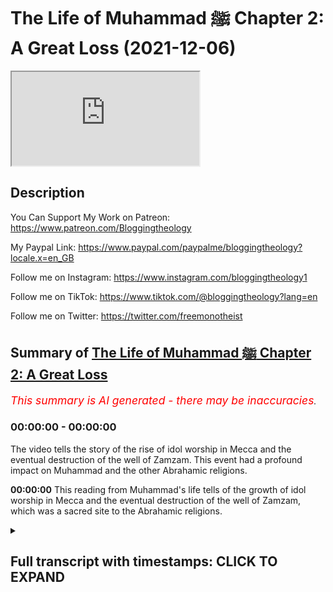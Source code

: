 # The Life of Muhammad ﷺ Chapter 2: A Great Loss (2021-12-06)

<iframe loading='lazy' src='https://www.youtube.com/embed/neIA3U6x7vg'></iframe>

## Description

You Can Support My Work on Patreon:
https://www.patreon.com/Bloggingtheology

My Paypal Link: 
https://www.paypal.com/paypalme/bloggingtheology?locale.x=en_GB

Follow me on Instagram:
https://www.instagram.com/bloggingtheology1

Follow me on TikTok:
https://www.tiktok.com/@bloggingtheology?lang=en

Follow me on Twitter:
https://twitter.com/freemonotheist

## Summary of [The Life of Muhammad ﷺ Chapter 2: A Great Loss](https://www.youtube.com/watch?v=neIA3U6x7vg)


*<span style="color:red; font-size:125%">This summary is AI generated - there may be inaccuracies</span>. [](/)*

### <a onclick="modifyYTiframeseektime('0')">00:00:00</a> - <a onclick="modifyYTiframeseektime('0')">00:00:00</a>

The video tells the story of the rise of idol worship in Mecca and the eventual destruction of the well of Zamzam. This event had a profound impact on Muhammad and the other Abrahamic religions.

**<a onclick="modifyYTiframeseektime('0')">00:00:00</a>** This reading from Muhammad's life tells of the growth of idol worship in Mecca and the eventual destruction of the well of Zamzam, which was a sacred site to the Abrahamic religions.

<details><summary><h2>Full transcript with timestamps: CLICK TO EXPAND</h2></summary>

<a onclick="modifyYTiframeseektime('5')">0:00:05</a> a reading from muhammad his life based  
<a onclick="modifyYTiframeseektime('8')">0:00:08</a> on the earliest sources by martin lings  
<a onclick="modifyYTiframeseektime('12')">0:00:12</a> chapter 2  
<a onclick="modifyYTiframeseektime('13')">0:00:13</a> a great loss  
<a onclick="modifyYTiframeseektime('16')">0:00:16</a> abraham's prayer was answered and rich  
<a onclick="modifyYTiframeseektime('19')">0:00:19</a> gifts were continually brought to mecca  
<a onclick="modifyYTiframeseektime('22')">0:00:22</a> by the pilgrims who came to visit the  
<a onclick="modifyYTiframeseektime('24')">0:00:24</a> holy house in increasing numbers from  
<a onclick="modifyYTiframeseektime('27')">0:00:27</a> all parts of arabia and beyond  
<a onclick="modifyYTiframeseektime('31')">0:00:31</a> the greater pilgrimage was made once a  
<a onclick="modifyYTiframeseektime('34')">0:00:34</a> year  
<a onclick="modifyYTiframeseektime('35')">0:00:35</a> but the kaaba could also be honored  
<a onclick="modifyYTiframeseektime('37')">0:00:37</a> through a lesser pilgrimage at any time  
<a onclick="modifyYTiframeseektime('40')">0:00:40</a> and these rights continue to be  
<a onclick="modifyYTiframeseektime('42')">0:00:42</a> performed with fervor and devotion  
<a onclick="modifyYTiframeseektime('45')">0:00:45</a> according to the rules which abraham and  
<a onclick="modifyYTiframeseektime('48')">0:00:48</a> ishmael had established  
<a onclick="modifyYTiframeseektime('51')">0:00:51</a> the descendants of isaac also venerated  
<a onclick="modifyYTiframeseektime('54')">0:00:54</a> the kaaba  
<a onclick="modifyYTiframeseektime('56')">0:00:56</a> as a temple that had been raised by  
<a onclick="modifyYTiframeseektime('58')">0:00:58</a> abraham  
<a onclick="modifyYTiframeseektime('59')">0:00:59</a> for them it counted as one of the  
<a onclick="modifyYTiframeseektime('62')">0:01:02</a> outlying tabernacles of the lord  
<a onclick="modifyYTiframeseektime('66')">0:01:06</a> but as the centuries passed the purity  
<a onclick="modifyYTiframeseektime('69')">0:01:09</a> of the worship of the one god came to be  
<a onclick="modifyYTiframeseektime('72')">0:01:12</a> contaminated  
<a onclick="modifyYTiframeseektime('74')">0:01:14</a> the descendants of ishmael became too  
<a onclick="modifyYTiframeseektime('77')">0:01:17</a> numerous to live all in the valley of  
<a onclick="modifyYTiframeseektime('79')">0:01:19</a> mecca  
<a onclick="modifyYTiframeseektime('80')">0:01:20</a> and those who went to settle elsewhere  
<a onclick="modifyYTiframeseektime('83')">0:01:23</a> took with them stones from the holy  
<a onclick="modifyYTiframeseektime('86')">0:01:26</a> precinct and performed rights in honor  
<a onclick="modifyYTiframeseektime('89')">0:01:29</a> of them  
<a onclick="modifyYTiframeseektime('91')">0:01:31</a> later through the influence of  
<a onclick="modifyYTiframeseektime('93')">0:01:33</a> neighbouring pagan tribes  
<a onclick="modifyYTiframeseektime('95')">0:01:35</a> idols came to be added to the stones and  
<a onclick="modifyYTiframeseektime('99')">0:01:39</a> finally pilgrims began to bring idols to  
<a onclick="modifyYTiframeseektime('102')">0:01:42</a> mecca  
<a onclick="modifyYTiframeseektime('104')">0:01:44</a> these were set up in the vicinity of the  
<a onclick="modifyYTiframeseektime('106')">0:01:46</a> kaaba and it was then that the jews  
<a onclick="modifyYTiframeseektime('110')">0:01:50</a> ceased to visit the temple of  
<a onclick="modifyYTiframeseektime('112')">0:01:52</a> abraham  
<a onclick="modifyYTiframeseektime('114')">0:01:54</a> the idolaters claimed that their idols  
<a onclick="modifyYTiframeseektime('117')">0:01:57</a> were powers which acted as mediators  
<a onclick="modifyYTiframeseektime('120')">0:02:00</a> between god and men  
<a onclick="modifyYTiframeseektime('122')">0:02:02</a> as a result their approach to god became  
<a onclick="modifyYTiframeseektime('125')">0:02:05</a> less and less direct and the remoter he  
<a onclick="modifyYTiframeseektime('129')">0:02:09</a> seemed the dimmer became their sense of  
<a onclick="modifyYTiframeseektime('132')">0:02:12</a> the reality of the world to come  
<a onclick="modifyYTiframeseektime('134')">0:02:14</a> until many of them ceased to believe in  
<a onclick="modifyYTiframeseektime('137')">0:02:17</a> life after death  
<a onclick="modifyYTiframeseektime('139')">0:02:19</a> but in their midst for those who could  
<a onclick="modifyYTiframeseektime('142')">0:02:22</a> interpret it there was a clear sign that  
<a onclick="modifyYTiframeseektime('146')">0:02:26</a> they had fallen away from the truth  
<a onclick="modifyYTiframeseektime('149')">0:02:29</a> they no longer had access to the well of  
<a onclick="modifyYTiframeseektime('152')">0:02:32</a> zamzam  
<a onclick="modifyYTiframeseektime('154')">0:02:34</a> and they had even forgotten  
<a onclick="modifyYTiframeseektime('156')">0:02:36</a> where it lay  
<a onclick="modifyYTiframeseektime('159')">0:02:39</a> the juhamites who had come from the  
<a onclick="modifyYTiframeseektime('161')">0:02:41</a> yemen were directly responsible  
<a onclick="modifyYTiframeseektime('164')">0:02:44</a> they had established themselves in  
<a onclick="modifyYTiframeseektime('166')">0:02:46</a> control of mecca and the descendants of  
<a onclick="modifyYTiframeseektime('169')">0:02:49</a> abraham had tolerated this because  
<a onclick="modifyYTiframeseektime('172')">0:02:52</a> ishmael's second wife was a kinswoman of  
<a onclick="modifyYTiframeseektime('176')">0:02:56</a> the gerham  
<a onclick="modifyYTiframeseektime('177')">0:02:57</a> but the time came when the juhamites  
<a onclick="modifyYTiframeseektime('180')">0:03:00</a> began to commit all sorts of injustices  
<a onclick="modifyYTiframeseektime('184')">0:03:04</a> for which they were finally driven out  
<a onclick="modifyYTiframeseektime('187')">0:03:07</a> and before they left they buried the  
<a onclick="modifyYTiframeseektime('190')">0:03:10</a> well of zamzam  
<a onclick="modifyYTiframeseektime('194')">0:03:14</a> no doubt they did this by way of  
<a onclick="modifyYTiframeseektime('196')">0:03:16</a> revenge but it was also likely that they  
<a onclick="modifyYTiframeseektime('199')">0:03:19</a> hoped to return and enrich themselves  
<a onclick="modifyYTiframeseektime('202')">0:03:22</a> from it  
<a onclick="modifyYTiframeseektime('203')">0:03:23</a> for they filled it up with part of the  
<a onclick="modifyYTiframeseektime('206')">0:03:26</a> treasure of the sanctuary  
<a onclick="modifyYTiframeseektime('209')">0:03:29</a> offerings of pilgrims which had  
<a onclick="modifyYTiframeseektime('211')">0:03:31</a> accumulated  
<a onclick="modifyYTiframeseektime('212')">0:03:32</a> in the kaaba over the years  
<a onclick="modifyYTiframeseektime('215')">0:03:35</a> then they covered it with sand  
<a onclick="modifyYTiframeseektime('219')">0:03:39</a> their place as lords of mecca was taken  
<a onclick="modifyYTiframeseektime('222')">0:03:42</a> by the kuza  
<a onclick="modifyYTiframeseektime('224')">0:03:44</a> an arab tribe descended from ishmael  
<a onclick="modifyYTiframeseektime('227')">0:03:47</a> which had migrated to yemen and then  
<a onclick="modifyYTiframeseektime('229')">0:03:49</a> returned northwards  
<a onclick="modifyYTiframeseektime('232')">0:03:52</a> but the kuza heights now made no attempt  
<a onclick="modifyYTiframeseektime('235')">0:03:55</a> to find the waters that had been  
<a onclick="modifyYTiframeseektime('237')">0:03:57</a> miraculously given to their ancestor  
<a onclick="modifyYTiframeseektime('241')">0:04:01</a> since his day other worlds have been dug  
<a onclick="modifyYTiframeseektime('244')">0:04:04</a> in mecca  
<a onclick="modifyYTiframeseektime('245')">0:04:05</a> god's gift was no longer a necessity and  
<a onclick="modifyYTiframeseektime('248')">0:04:08</a> the holy well became a half-forgotten  
<a onclick="modifyYTiframeseektime('252')">0:04:12</a> memory  
<a onclick="modifyYTiframeseektime('254')">0:04:14</a> the kuzaha thus shared the guilt of the  
<a onclick="modifyYTiframeseektime('258')">0:04:18</a> germ  
<a onclick="modifyYTiframeseektime('259')">0:04:19</a> they were also to blame in other  
<a onclick="modifyYTiframeseektime('261')">0:04:21</a> respects  
<a onclick="modifyYTiframeseektime('263')">0:04:23</a> a chieftain of theirs on his way back  
<a onclick="modifyYTiframeseektime('265')">0:04:25</a> from a journey to syria had asked the  
<a onclick="modifyYTiframeseektime('268')">0:04:28</a> moabites to give him one of their idols  
<a onclick="modifyYTiframeseektime('272')">0:04:32</a> they gave him hubal  
<a onclick="modifyYTiframeseektime('274')">0:04:34</a> which he brought back to the sanctuary  
<a onclick="modifyYTiframeseektime('277')">0:04:37</a> setting it up within the kaaba itself  
<a onclick="modifyYTiframeseektime('281')">0:04:41</a> and it became the chief idol of mecca  
<a onclick="modifyYTiframeseektime('287')">0:04:47</a> and that is this chapter two a great  
<a onclick="modifyYTiframeseektime('290')">0:04:50</a> loss  
<a onclick="modifyYTiframeseektime('291')">0:04:51</a> till next time  

</details>

